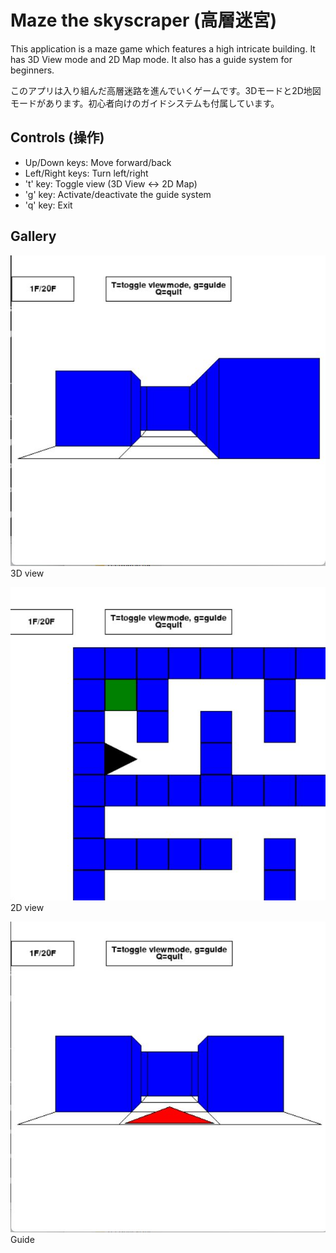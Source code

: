 # Maze the skyscraper (高層迷宮)
This application is a maze game which features a high intricate building. It has 3D View mode and 2D Map mode. It also has a guide system for beginners.

このアプリは入り組んだ高層迷路を進んでいくゲームです。3Dモードと2D地図モードがあります。初心者向けのガイドシステムも付属しています。

## Controls (操作)
- Up/Down keys: Move forward/back
- Left/Right keys: Turn left/right
- 't' key: Toggle view (3D View <-> 2D Map)
- 'g' key: Activate/deactivate the guide system
- 'q' key: Exit

## Gallery
![3d](3d.jpg)
3D view

![map](map.jpg)
2D view

![guide](guide.jpg)
Guide
